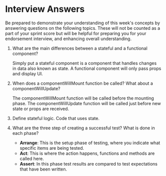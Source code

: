 # Interview Answers
Be prepared to demonstrate your understanding of this week's concepts by answering questions on the following topics. These will not be counted as a part of your sprint score but will be helpful for preparing you for your endorsement interview, and enhancing overall understanding.

1. What are the main differences between a stateful and a functional component?

     Simply put a stateful component is a component that handles changes in data also known as state. 
     A functional component will only pass props and display UI.  

2. When does a componentWillMount function be called? What about a componentWillUpdate?

    The componentWillMount function will be called before the mounting phase. 
    The componentWillUpdate function will be called just before new state or props are received. 

3. Define stateful logic.
    Code that uses state. 

4. What are the three step of creating a successful test? What is done in each phase?

    - **Arrange**: This is the setup phase of testing, where you indicate what specific items are being tested. 
    - **Act**: This is where the action happens, functions and methods are called here.   
    - **Assert**: In this phase test results are compared to test expectations that have been written. 
